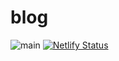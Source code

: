# blog

![main](https://github.com/grimoh/blog/workflows/main/badge.svg) 
[![Netlify Status](https://api.netlify.com/api/v1/badges/c77c3d32-4504-4fcc-bd2f-dad335c6e67e/deploy-status)](https://app.netlify.com/sites/awesome-spence-6edf78/deploys)
